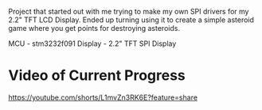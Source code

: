 Project that started out with me trying to make my own SPI drivers for my 2.2" TFT LCD Display.
Ended up turning using it to create a simple asteroid game where you get points for destroying asteroids.






MCU - stm3232f091
Display - 2.2" TFT SPI Display


# Video of Current Progress
https://youtube.com/shorts/L1mvZn3RK6E?feature=share 